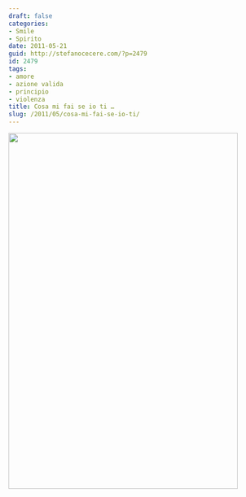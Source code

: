 ```yaml
---
draft: false
categories:
- Smile
- Spirito
date: 2011-05-21
guid: http://stefanocecere.com/?p=2479
id: 2479
tags:
- amore
- azione valida
- principio
- violenza
title: Cosa mi fai se io ti …
slug: /2011/05/cosa-mi-fai-se-io-ti/
---
```


<img class="alignnone size-full wp-image-2480" title="occhio x occhio" src="http://stefanocecere.com/wp-content/uploads/sites/3/2011/05/occhioxocchio.jpg" alt="" width="450" height="700" srcset="http://stefanocecere.com/wp-content/uploads/sites/3/2011/05/occhioxocchio.jpg 450w, http://stefanocecere.com/wp-content/uploads/sites/3/2011/05/occhioxocchio-193x300.jpg 193w" sizes="(max-width: 450px) 100vw, 450px" />